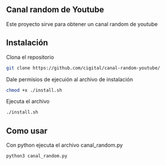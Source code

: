 ## Canal random de Youtube
Este proyecto sirve para obtener un canal random de youtube

## Instalación
Clona el repositorio
```bash
git clone https://github.com/cigital/canal-random-youtube/
```
Dale permisios de ejecuión al archivo de instalación

```bash
chmod +x ./install.sh
```

Ejecuta el archivo

```bash
./install.sh
```

## Como usar

Con python ejecuta el archivo canal_random.py

```python
python3 canal_random.py
```
